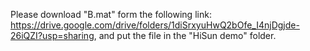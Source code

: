 Please download "B.mat" form the following link:
<https://drive.google.com/drive/folders/1diSrxyuHwQ2bOfe_I4njDgjde-26iQZI?usp=sharing>,
and put the file in the "HiSun demo" folder.
